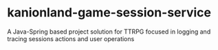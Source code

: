 # kanionland-game-session-service
A Java-Spring based project solution for TTRPG focused in logging and tracing sessions actions and user operations
